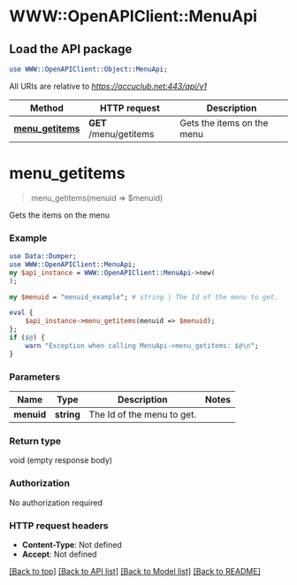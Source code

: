 # WWW::OpenAPIClient::MenuApi

## Load the API package
```perl
use WWW::OpenAPIClient::Object::MenuApi;
```

All URIs are relative to *https://accuclub.net:443/api/v1*

Method | HTTP request | Description
------------- | ------------- | -------------
[**menu_getitems**](MenuApi.md#menu_getitems) | **GET** /menu/getitems | Gets the items on the menu


# **menu_getitems**
> menu_getitems(menuid => $menuid)

Gets the items on the menu

### Example 
```perl
use Data::Dumper;
use WWW::OpenAPIClient::MenuApi;
my $api_instance = WWW::OpenAPIClient::MenuApi->new(
);

my $menuid = "menuid_example"; # string | The Id of the menu to get.

eval { 
    $api_instance->menu_getitems(menuid => $menuid);
};
if ($@) {
    warn "Exception when calling MenuApi->menu_getitems: $@\n";
}
```

### Parameters

Name | Type | Description  | Notes
------------- | ------------- | ------------- | -------------
 **menuid** | **string**| The Id of the menu to get. | 

### Return type

void (empty response body)

### Authorization

No authorization required

### HTTP request headers

 - **Content-Type**: Not defined
 - **Accept**: Not defined

[[Back to top]](#) [[Back to API list]](../README.md#documentation-for-api-endpoints) [[Back to Model list]](../README.md#documentation-for-models) [[Back to README]](../README.md)

